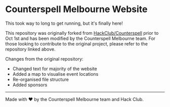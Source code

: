 # Counterspell Melbourne Website
This took way to long to get running, but it's finally here!

This repository was originally forked from [HackClub/Counterspell](https://github.com/hackclub/counterspell) prior to Oct 1st and has been modified by the Counterspell Melbourne team. For those looking to contribute to the original project, please refer to the repository linked above.

Changes from the original repository:
- Changed text for majority of the website
- Added a map to visualise event locations
- Re-organised file structure
- Added sponsors

<hr>

Made with ❤️ by the Counterspell Melbourne team and Hack Club.
